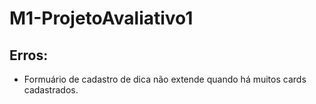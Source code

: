 # M1-ProjetoAvaliativo1


## Erros:
- Formuário de cadastro de dica não extende quando há muitos cards cadastrados.